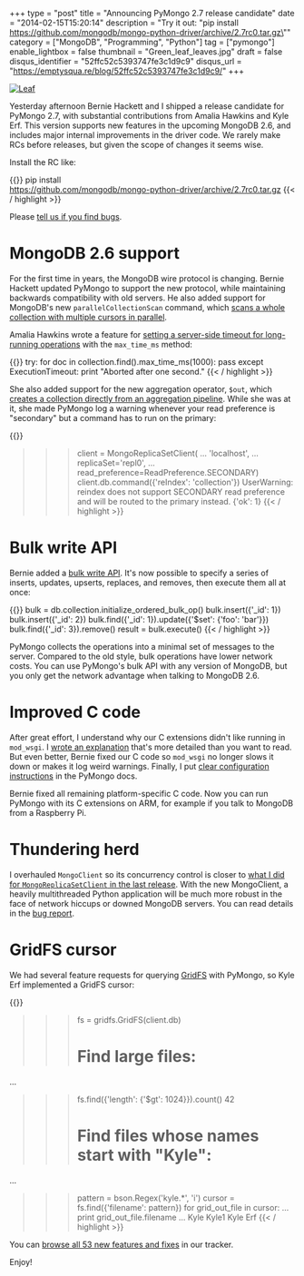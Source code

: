 +++
type = "post"
title = "Announcing PyMongo 2.7 release candidate"
date = "2014-02-15T15:20:14"
description = "Try it out: \"pip install https://github.com/mongodb/mongo-python-driver/archive/2.7rc0.tar.gz\""
category = ["MongoDB", "Programming", "Python"]
tag = ["pymongo"]
enable_lightbox = false
thumbnail = "Green_leaf_leaves.jpg"
draft = false
disqus_identifier = "52ffc52c5393747fe3c1d9c9"
disqus_url = "https://emptysqua.re/blog/52ffc52c5393747fe3c1d9c9/"
+++

<p><a href="http://commons.wikimedia.org/wiki/File:Green_leaf_leaves.jpg"><img alt="Leaf" src="Green_leaf_leaves.jpg" style="display:block; margin-left:auto; margin-right:auto;" title="Leaf"/></a></p>
<p>Yesterday afternoon Bernie Hackett and I shipped a release candidate for PyMongo 2.7, with substantial contributions from Amalia Hawkins and Kyle Erf. This version supports new features in the upcoming MongoDB 2.6, and includes major internal improvements in the driver code. We rarely make RCs before releases, but given the scope of changes it seems wise.</p>
<p>Install the RC like:</p>

{{<highlight plain>}}
pip install \
  https://github.com/mongodb/mongo-python-driver/archive/2.7rc0.tar.gz
{{< / highlight >}}

<p>Please <a href="https://jira.mongodb.org/browse/PYTHON">tell us if you find bugs</a>.</p>
<h1 id="mongodb-26-support">MongoDB 2.6 support</h1>
<p>For the first time in years, the MongoDB wire protocol is changing. Bernie Hackett updated PyMongo to support the new protocol, while maintaining backwards compatibility with old servers. He also added support for MongoDB's new <code>parallelCollectionScan</code> command, which <a href="https://pymongo.readthedocs.io/en/stable/api/pymongo/collection.html#pymongo.collection.Collection.parallel_scan">scans a whole collection with multiple cursors in parallel</a>.</p>
<p>Amalia Hawkins wrote a feature for <a href="https://pymongo.readthedocs.io/en/stable/api/pymongo/cursor.html#pymongo.cursor.Cursor.max_time_ms">setting a server-side timeout for long-running operations</a> with the <code>max_time_ms</code> method:</p>

{{<highlight python3>}}
try:
    for doc in collection.find().max_time_ms(1000):
        pass
except ExecutionTimeout:
    print "Aborted after one second."
{{< / highlight >}}

<p>She also added support for the new aggregation operator, <code>$out</code>, which <a href="http://docs.mongodb.org/master/reference/operator/aggregation/out/">creates a collection directly from an aggregation pipeline</a>. While she was at it, she made PyMongo log a warning whenever your read preference is "secondary" but a command has to run on the primary:</p>

{{<highlight python3>}}
>>> client = MongoReplicaSetClient(
...     'localhost',
...     replicaSet='repl0',
...     read_preference=ReadPreference.SECONDARY)
>>> client.db.command({'reIndex': 'collection'})
UserWarning: reindex does not support SECONDARY read preference
and will be routed to the primary instead.
{'ok': 1}
{{< / highlight >}}

<h1 id="bulk-write-api">Bulk write API</h1>
<p>Bernie added a <a href="https://pymongo.readthedocs.io/en/stable/examples/bulk.html">bulk write API</a>. It's now possible to specify a series of inserts, updates, upserts, replaces, and removes, then execute them all at once:</p>

{{<highlight python3>}}
bulk = db.collection.initialize_ordered_bulk_op()
bulk.insert({'_id': 1})
bulk.insert({'_id': 2})
bulk.find({'_id': 1}).update({'$set': {'foo': 'bar'}})
bulk.find({'_id': 3}).remove()
result = bulk.execute()
{{< / highlight >}}

<p>PyMongo collects the operations into a minimal set of messages to the server. Compared to the old style, bulk operations have lower network costs. You can use PyMongo's bulk API with any version of MongoDB, but you only get the network advantage when talking to MongoDB 2.6.</p>
<h1 id="improved-c-code">Improved C code</h1>
<p>After great effort, I understand why our C extensions didn't like running in <code>mod_wsgi</code>. I <a href="/python-c-extensions-and-mod-wsgi">wrote an explanation</a> that's more detailed than you want to read. But even better, Bernie fixed our C code so <code>mod_wsgi</code> no longer slows it down or makes it log weird warnings. Finally, I put <a href="https://pymongo.readthedocs.io/en/stable/examples/mod_wsgi.html">clear configuration instructions</a> in the PyMongo docs.</p>
<p>Bernie fixed all remaining platform-specific C code. Now you can run PyMongo with its C extensions on ARM, for example if you talk to MongoDB from a Raspberry Pi.</p>
<h1 id="thundering-herd">Thundering herd</h1>
<p>I overhauled <code>MongoClient</code> so its concurrency control is closer to <a href="/wasps-nest-read-copy-update-python/">what I did for <code>MongoReplicaSetClient</code> in the last release</a>. With the new MongoClient, a heavily multithreaded Python application will be much more robust in the face of network hiccups or downed MongoDB servers. You can read details in the <a href="https://jira.mongodb.org/browse/PYTHON-487">bug report</a>.</p>
<h1 id="gridfs-cursor">GridFS cursor</h1>
<p>We had several feature requests for querying <a href="http://docs.mongodb.org/manual/reference/glossary/#term-gridfs">GridFS</a> with PyMongo, so Kyle Erf implemented a GridFS cursor:</p>

{{<highlight python3>}}
>>> fs = gridfs.GridFS(client.db)
>>> # Find large files:
...
>>> fs.find({'length': {'$gt': 1024}}).count()
42
>>> # Find files whose names start with "Kyle":
...
>>> pattern = bson.Regex('kyle.*', 'i')
>>> cursor = fs.find({'filename': pattern})
>>> for grid_out_file in cursor:
...     print grid_out_file.filename
...
Kyle
Kyle1
Kyle Erf
{{< / highlight >}}

<p>You can <a href="https://jira.mongodb.org/browse/PYTHON/fixforversion/12892">browse all 53 new features and fixes</a> in our tracker.</p>
<p>Enjoy!</p>
